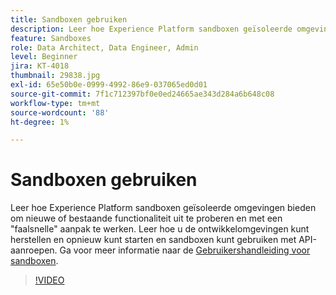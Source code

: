 ```yaml
---
title: Sandboxen gebruiken
description: Leer hoe Experience Platform sandboxen geïsoleerde omgevingen bieden om nieuwe of bestaande functionaliteit uit te proberen en met een "faalsnelle" aanpak te werken. Leer hoe u de ontwikkelomgevingen kunt herstellen en opnieuw kunt starten en sandboxen kunt gebruiken met API-aanroepen.
feature: Sandboxes
role: Data Architect, Data Engineer, Admin
level: Beginner
jira: KT-4018
thumbnail: 29838.jpg
exl-id: 65e50b0e-0999-4992-86e9-037065ed0d01
source-git-commit: 7f1c712397bf0e0ed24665ae343d284a6b648c08
workflow-type: tm+mt
source-wordcount: '88'
ht-degree: 1%

---
```


# Sandboxen gebruiken

Leer hoe Experience Platform sandboxen geïsoleerde omgevingen bieden om nieuwe of bestaande functionaliteit uit te proberen en met een &quot;faalsnelle&quot; aanpak te werken. Leer hoe u de ontwikkelomgevingen kunt herstellen en opnieuw kunt starten en sandboxen kunt gebruiken met API-aanroepen. Ga voor meer informatie naar de [Gebruikershandleiding voor sandboxen](https://experienceleague.adobe.com/docs/experience-platform/sandbox/home.html?lang=nl).

>[!VIDEO](https://video.tv.adobe.com/v/29838/?learn=on)


